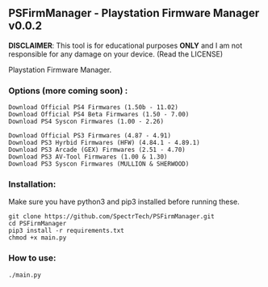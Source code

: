 ## PSFirmManager - Playstation Firmware Manager v0.0.2

**DISCLAIMER**: This tool is for educational purposes **ONLY** and I am not responsible for any damage on your device. (Read the LICENSE)

Playstation Firmware Manager.

### Options (more coming soon) :
```
Download Official PS4 Firmwares (1.50b - 11.02)
Download Official PS4 Beta Firmwares (1.50 - 7.00)
Download PS4 Syscon Firmwares (1.00 - 2.26)

Download Official PS3 Firmwares (4.87 - 4.91)
Download PS3 Hyrbid Firmwares (HFW) (4.84.1 - 4.89.1)
Download PS3 Arcade (GEX) Firmwares (2.51 - 4.70)
Download PS3 AV-Tool Firmwares (1.00 & 1.30)
Download PS3 Syscon Firmwares (MULLION & SHERWOOD)
```

### Installation:
Make sure you have python3 and pip3 installed before running these.
```
git clone https://github.com/SpectrTech/PSFirmManager.git
cd PSFirmManager
pip3 install -r requirements.txt
chmod +x main.py
```

### How to use:

```
./main.py
```